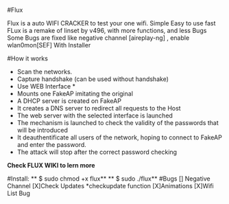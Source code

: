 #Flux

Flux is a auto WIFI CRACKER to test your one wifi. Simple Easy to use fast 
FLux is a remake of linset by v496, with more functions, and less Bugs 
Some Bugs are fixed like negative channel [aireplay-ng] , enable wlan0mon[SEF]
With Installer 

#How it works

* Scan the networks.
* Capture handshake (can be used without handshake)
* Use WEB Interface *
* Mounts one FakeAP imitating the original
* A DHCP server is created on FakeAP
* It creates a DNS server to redirect all requests to the Host
* The web server with the selected interface is launched
* The mechanism is launched to check the validity of the passwords that will be introduced
* It deauthentificate all users of the network, hoping to connect to FakeAP and enter the password.
* The attack will stop after the correct password checking

**Check FLUX WIKI to lern more**

#Install:
** $ sudo chmod +x flux**
** $ sudo ./flux**
#Bugs
[] Negative Channel
[X]Check Updates 
*checkupdate function 
[X]Animations
[X]Wifi List Bug 

